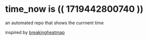 # time_now is (( 1719442800740 ))

an automated repo that shows the currnent time

inspired by [breakingheatmap](https://github.com/breakingheatmap/breakingheatmap)